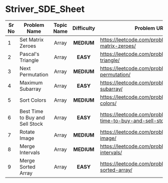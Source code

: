 # Striver_SDE_Sheet

| Sr No | Problem Name                    | Topic Name | Difficulty | Problem URL                              |
| ----- | ------------------------------- | :--------: | :--------: | ---------------------------------------- |
| 1     | Set Matrix Zeroes               |   Array    | **MEDIUM** | https://leetcode.com/problems/set-matrix-zeroes/ |
| 2     | Pascal's Triangle               |   Array    |  **EASY**  | https://leetcode.com/problems/pascals-triangle/ |
| 3     | Next Permutation                |   Array    | **MEDIUM** | https://leetcode.com/problems/next-permutation/ |
| 4     | Maximum Subarray                |   Array    |  **EASY**  | https://leetcode.com/problems/maximum-subarray/ |
| 5     | Sort Colors                     |   Array    | **MEDIUM** | https://leetcode.com/problems/sort-colors/ |
| 6     | Best Time to Buy and Sell Stock |   Array    |  **EASY**  | https://leetcode.com/problems/best-time-to-buy-and-sell-stock/ |
| 7     | Rotate Image                    |   Array    | **MEDIUM** | https://leetcode.com/problems/rotate-image/ |
| 8     | Merge Intervals                 |   Array    | **MEDIUM** | https://leetcode.com/problems/merge-intervals/ |
| 9     | Merge Sorted Array              |   Array    |  **EASY**  | https://leetcode.com/problems/merge-sorted-array/ |


